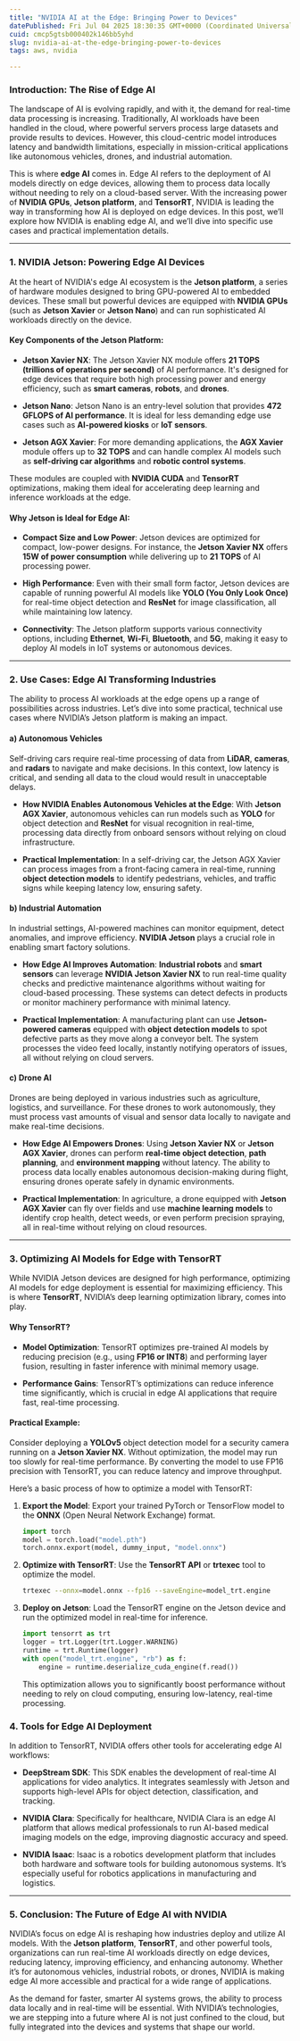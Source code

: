```yaml
---
title: "NVIDIA AI at the Edge: Bringing Power to Devices"
datePublished: Fri Jul 04 2025 18:30:35 GMT+0000 (Coordinated Universal Time)
cuid: cmcp5gtsb000402k146bb5yhd
slug: nvidia-ai-at-the-edge-bringing-power-to-devices
tags: aws, nvidia

---
```


### **Introduction: The Rise of Edge AI**

The landscape of AI is evolving rapidly, and with it, the demand for real-time data processing is increasing. Traditionally, AI workloads have been handled in the cloud, where powerful servers process large datasets and provide results to devices. However, this cloud-centric model introduces latency and bandwidth limitations, especially in mission-critical applications like autonomous vehicles, drones, and industrial automation.

This is where **edge AI** comes in. Edge AI refers to the deployment of AI models directly on edge devices, allowing them to process data locally without needing to rely on a cloud-based server. With the increasing power of **NVIDIA GPUs**, **Jetson platform**, and **TensorRT**, NVIDIA is leading the way in transforming how AI is deployed on edge devices. In this post, we’ll explore how NVIDIA is enabling edge AI, and we’ll dive into specific use cases and practical implementation details.

---

### **1\. NVIDIA Jetson: Powering Edge AI Devices**

At the heart of NVIDIA's edge AI ecosystem is the **Jetson platform**, a series of hardware modules designed to bring GPU-powered AI to embedded devices. These small but powerful devices are equipped with **NVIDIA GPUs** (such as **Jetson Xavier** or **Jetson Nano**) and can run sophisticated AI workloads directly on the device.

#### **Key Components of the Jetson Platform:**

* **Jetson Xavier NX**: The Jetson Xavier NX module offers **21 TOPS (trillions of operations per second)** of AI performance. It's designed for edge devices that require both high processing power and energy efficiency, such as **smart cameras**, **robots**, and **drones**.
    
* **Jetson Nano**: Jetson Nano is an entry-level solution that provides **472 GFLOPS of AI performance**. It is ideal for less demanding edge use cases such as **AI-powered kiosks** or **IoT sensors**.
    
* **Jetson AGX Xavier**: For more demanding applications, the **AGX Xavier** module offers up to **32 TOPS** and can handle complex AI models such as **self-driving car algorithms** and **robotic control systems**.
    

These modules are coupled with **NVIDIA CUDA** and **TensorRT** optimizations, making them ideal for accelerating deep learning and inference workloads at the edge.

#### **Why Jetson is Ideal for Edge AI**:

* **Compact Size and Low Power**: Jetson devices are optimized for compact, low-power designs. For instance, the **Jetson Xavier NX** offers **15W of power consumption** while delivering up to **21 TOPS** of AI processing power.
    
* **High Performance**: Even with their small form factor, Jetson devices are capable of running powerful AI models like **YOLO (You Only Look Once)** for real-time object detection and **ResNet** for image classification, all while maintaining low latency.
    
* **Connectivity**: The Jetson platform supports various connectivity options, including **Ethernet**, **Wi-Fi**, **Bluetooth**, and **5G**, making it easy to deploy AI models in IoT systems or autonomous devices.
    

---

### **2\. Use Cases: Edge AI Transforming Industries**

The ability to process AI workloads at the edge opens up a range of possibilities across industries. Let’s dive into some practical, technical use cases where NVIDIA’s Jetson platform is making an impact.

#### **a) Autonomous Vehicles**

Self-driving cars require real-time processing of data from **LiDAR**, **cameras**, and **radars** to navigate and make decisions. In this context, low latency is critical, and sending all data to the cloud would result in unacceptable delays.

* **How NVIDIA Enables Autonomous Vehicles at the Edge**: With **Jetson AGX Xavier**, autonomous vehicles can run models such as **YOLO** for object detection and **ResNet** for visual recognition in real-time, processing data directly from onboard sensors without relying on cloud infrastructure.
    
* **Practical Implementation**: In a self-driving car, the Jetson AGX Xavier can process images from a front-facing camera in real-time, running **object detection models** to identify pedestrians, vehicles, and traffic signs while keeping latency low, ensuring safety.
    

#### **b) Industrial Automation**

In industrial settings, AI-powered machines can monitor equipment, detect anomalies, and improve efficiency. **NVIDIA Jetson** plays a crucial role in enabling smart factory solutions.

* **How Edge AI Improves Automation**: **Industrial robots** and **smart sensors** can leverage **NVIDIA Jetson Xavier NX** to run real-time quality checks and predictive maintenance algorithms without waiting for cloud-based processing. These systems can detect defects in products or monitor machinery performance with minimal latency.
    
* **Practical Implementation**: A manufacturing plant can use **Jetson-powered cameras** equipped with **object detection models** to spot defective parts as they move along a conveyor belt. The system processes the video feed locally, instantly notifying operators of issues, all without relying on cloud servers.
    

#### **c) Drone AI**

Drones are being deployed in various industries such as agriculture, logistics, and surveillance. For these drones to work autonomously, they must process vast amounts of visual and sensor data locally to navigate and make real-time decisions.

* **How Edge AI Empowers Drones**: Using **Jetson Xavier NX** or **Jetson AGX Xavier**, drones can perform **real-time object detection**, **path planning**, and **environment mapping** without latency. The ability to process data locally enables autonomous decision-making during flight, ensuring drones operate safely in dynamic environments.
    
* **Practical Implementation**: In agriculture, a drone equipped with **Jetson AGX Xavier** can fly over fields and use **machine learning models** to identify crop health, detect weeds, or even perform precision spraying, all in real-time without relying on cloud resources.
    

---

### **3\. Optimizing AI Models for Edge with TensorRT**

While NVIDIA Jetson devices are designed for high performance, optimizing AI models for edge deployment is essential for maximizing efficiency. This is where **TensorRT**, NVIDIA’s deep learning optimization library, comes into play.

#### **Why TensorRT?**

* **Model Optimization**: TensorRT optimizes pre-trained AI models by reducing precision (e.g., using **FP16 or INT8**) and performing layer fusion, resulting in faster inference with minimal memory usage.
    
* **Performance Gains**: TensorRT’s optimizations can reduce inference time significantly, which is crucial in edge AI applications that require fast, real-time processing.
    

#### **Practical Example**:

Consider deploying a **YOLOv5** object detection model for a security camera running on a **Jetson Xavier NX**. Without optimization, the model may run too slowly for real-time performance. By converting the model to use FP16 precision with TensorRT, you can reduce latency and improve throughput.

Here’s a basic process of how to optimize a model with TensorRT:

1. **Export the Model**: Export your trained PyTorch or TensorFlow model to the **ONNX** (Open Neural Network Exchange) format.
    
    ```python
    import torch
    model = torch.load("model.pth")
    torch.onnx.export(model, dummy_input, "model.onnx")    
    ```
    
2. **Optimize with TensorRT**: Use the **TensorRT API** or **trtexec** tool to optimize the model.
    
    ```bash
    trtexec --onnx=model.onnx --fp16 --saveEngine=model_trt.engine    
    ```
    
3. **Deploy on Jetson**: Load the TensorRT engine on the Jetson device and run the optimized model in real-time for inference.
    
    ```python
    import tensorrt as trt
    logger = trt.Logger(trt.Logger.WARNING)
    runtime = trt.Runtime(logger)
    with open("model_trt.engine", "rb") as f:
        engine = runtime.deserialize_cuda_engine(f.read())    
    ```
    
    This optimization allows you to significantly boost performance without needing to rely on cloud computing, ensuring low-latency, real-time processing.
    

### **4\. Tools for Edge AI Deployment**

In addition to TensorRT, NVIDIA offers other tools for accelerating edge AI workflows:

* **DeepStream SDK**: This SDK enables the development of real-time AI applications for video analytics. It integrates seamlessly with Jetson and supports high-level APIs for object detection, classification, and tracking.
    
* **NVIDIA Clara**: Specifically for healthcare, NVIDIA Clara is an edge AI platform that allows medical professionals to run AI-based medical imaging models on the edge, improving diagnostic accuracy and speed.
    
* **NVIDIA Isaac**: Isaac is a robotics development platform that includes both hardware and software tools for building autonomous systems. It’s especially useful for robotics applications in manufacturing and logistics.
    

---

### **5\. Conclusion: The Future of Edge AI with NVIDIA**

NVIDIA’s focus on edge AI is reshaping how industries deploy and utilize AI models. With the **Jetson platform**, **TensorRT**, and other powerful tools, organizations can run real-time AI workloads directly on edge devices, reducing latency, improving efficiency, and enhancing autonomy. Whether it’s for autonomous vehicles, industrial robots, or drones, NVIDIA is making edge AI more accessible and practical for a wide range of applications.

As the demand for faster, smarter AI systems grows, the ability to process data locally and in real-time will be essential. With NVIDIA’s technologies, we are stepping into a future where AI is not just confined to the cloud, but fully integrated into the devices and systems that shape our world.